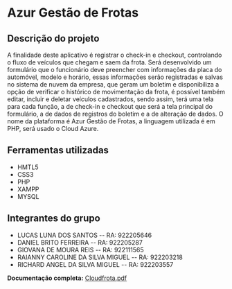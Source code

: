 #  Azur Gestão de Frotas

## Descrição do projeto

A finalidade deste aplicativo é registrar o check-in e checkout, controlando o fluxo de veículos 
que chegam e saem da frota. Será desenvolvido um formulário que o funcionário deve 
preencher com informações da placa do automóvel, modelo e horário, essas informações 
serão registradas e salvas no sistema de nuvem da empresa, que geram um boletim e 
disponibiliza a opção de verificar o histórico de movimentação da frota, é possível também 
editar, incluir e deletar veículos cadastrados, sendo assim, terá uma tela para cada função, a de 
check-in e checkout que será a tela principal do formulário, a de dados de registros do boletim 
e a de alteração de dados. O nome da plataforma é Azur Gestão de Frotas, a linguagem 
utilizada é em PHP, será usado o Cloud Azure.

## Ferramentas utilizadas

- HMTL5
- CSS3
- PHP
- XAMPP
- MYSQL

## Integrantes do grupo

- LUCAS LUNA DOS SANTOS -- RA: 922205646                                                              
- DANIEL BRITO FERREIRA -- RA: 922205287                                                   
- GIOVANA DE MOURA REIS -- RA: 922111565                                                 
- RAIANNY CAROLINE DA SILVA MIGUEL -- RA: 922203218                                   
- RICHARD ANGEL DA SILVA MIGUEL -- RA: 922203557

**Documentação completa:** [Cloudfrota.pdf](https://github.com/user-attachments/files/16822631/Cloudfrota.pdf)







